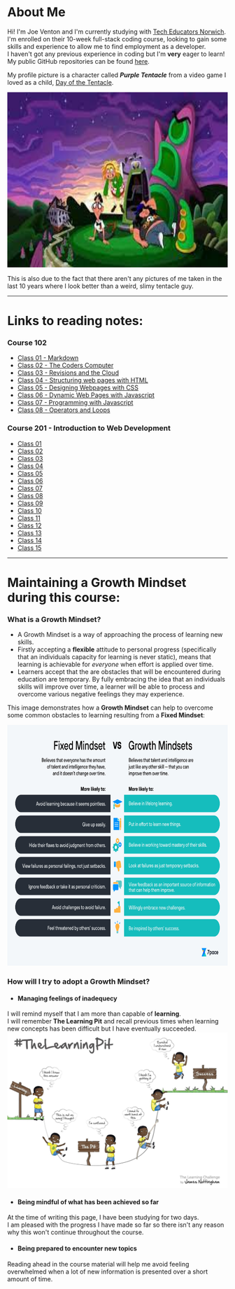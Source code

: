 # About Me

Hi! I'm Joe Venton and I'm currently studying with [Tech Educators Norwich](https://techeducators.co.uk).  
I'm enrolled on their 10-week full-stack coding course, looking to gain some skills and experience to allow me to find employment as a developer.  
I haven't got any previous experience in coding but I'm **very** eager to learn!  
My public GitHub repositories can be found [here](https://github.com/RealGUppercut).

My profile picture is a character called ***Purple Tentacle*** from a video game I loved as a child, [Day of the Tentacle](https://en.wikipedia.org/wiki/Day_of_the_Tentacle).

<img src="dott.jpg" width="1500" height="400">

This is also due to the fact that there aren't any pictures of me taken in the last 10 years where I look better than a weird, slimy tentacle guy.

---
# Links to reading notes:  

### Course 102  

- [Class 01 - Markdown](/102/102notes-01-learningmarkdown.md)  
- [Class 02 - The Coders Computer](/102/102notes-02-thecoderscomputer.md)  
- [Class 03 - Revisions and the Cloud](/102/102notes-03.md)  
- [Class 04 - Structuring web pages with HTML](/102/102notes-04.md)  
- [Class 05 - Designing Webpages with CSS](/102/102notes-05.md)  
- [Class 06 - Dynamic Web Pages with Javascript](/102/102notes-06-dynamicwebpageswithjavascript.md)  
- [Class 07 - Programming with Javascript](/102/102notes-07-programmingwithjavascript.md)  
- [Class 08 - Operators and Loops](/102/102notes-08.md)  

### Course 201 - Introduction to Web Development
  
- [Class 01](/201%20-%20Introduction%20to%20Web%20Development/201notes-01-setupdevelopertoolbelt.md)
- [Class 02](/201%20-%20Introduction%20to%20Web%20Development/201notes-02-basicsofhtmlcssandjavascript.md)  
- [Class 03](/201/201notes-03.md)  
- [Class 04](/201/201notes-04.md)  
- [Class 05](/201/201notes-05.md)  
- [Class 06](/201/201notes-06.md)  
- [Class 07](/201/201notes-07.md)  
- [Class 08](/201/201notes-08.md)  
- [Class 09](/201/201notes-09.md)  
- [Class 10](/201/201notes-10.md)  
- [Class 11](/201/201notes-11.md)  
- [Class 12](/201/201notes-12.md)  
- [Class 13](/201/201notes-13.md)  
- [Class 14](/201/201notes-14.md)  
- [Class 15](/201/201notes-15.md)  

---

# Maintaining a Growth Mindset during this course:
### What is a Growth Mindset?
+ A Growth Mindset is a way of approaching the process of learning new skills.  
+ Firstly accepting a **flexible** attitude to personal progress (specifically that an individuals capacity for learning is never static), means that learning is achievable for *everyone* when effort is applied over time.
+ Learners accept that the are obstacles that will be encountered during education are temporary. By fully embracing the idea that an individuals skills will improve over time, a learner will be able to process and overcome various negative feelings they may experience.  

This image demonstrates how a **Growth Mindset** can help to overcome some common obstacles to learning resulting from a **Fixed Mindset**:  
   
<img src="GrowthMindset.jpg" width="1200" height="550">

### How will I try to adopt a Growth Mindset?
+ #### Managing feelings of inadequecy
I will remind myself that I am more than capable of **learning**.  
I will remember **The Learning Pit** and recall previous times when learning new concepts has been difficult but I have eventually succeeded.  
![Example of The Learning Pit concept](learningpit.jpg)

+ #### Being mindful of what has been achieved so far
At the time of writing this page, I have been studying for two days.  
I am pleased with the progress I have made so far so there isn't any reason why this won't continue throughout the course.  

+ #### Being prepared to encounter new topics  
Reading ahead in the course material will help me avoid feeling overwhelmed when a lot of new information is presented over a short amount of time.
